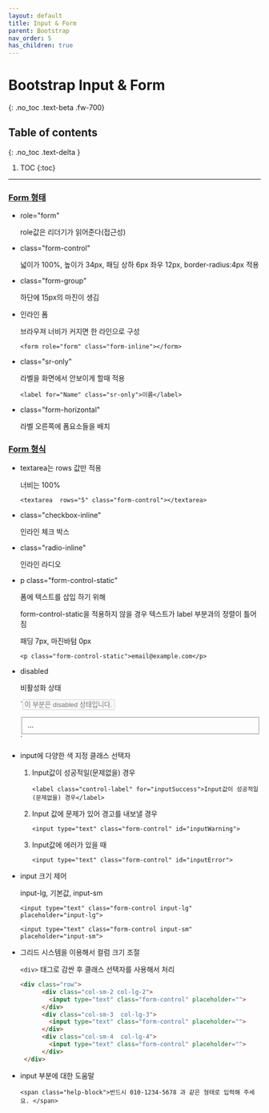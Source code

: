 ```yaml
---
layout: default
title: Input & Form
parent: Bootstrap
nav_order: 5
has_children: true
---
```


# Bootstrap Input & Form
{: .no_toc .text-beta .fw-700}

## Table of contents
{: .no_toc .text-delta }

1. TOC
{:toc}

---


### [Form 형태](https://gekdev.github.io/docs/css/bootstrap/form-sample.html)

* role="form"

    role값은 리더기가 읽어준다(접근성)

* class="form-control"

    넓이가 100%, 높이가 34px, 패딩 상하 6px 좌우 12px, border-radius:4px 적용
    
* class="form-group"

    하단에 15px의 마진이 생김

* 인라인 폼

    브라우져 너비가 커지면 한 라인으로 구성
    
    `<form role="form" class="form-inline"></form>`
  
* class="sr-only" 

    라벨을 화면에서 안보이게 할때 적용
    
    `<label for="Name" class="sr-only">이름</label>`

* class="form-horizontal" 
    
    라벨 오른쪽에 폼요소들을 배치
 
### [Form 형식](https://gekdev.github.io/docs/css/bootstrap/form-sample-2.html)


* textarea는 rows 값만 적용

    너비는 100%
 
    `<textarea  rows="5" class="form-control"></textarea>`


* class="checkbox-inline"

    인라인 체크 박스


* class="radio-inline"

    인라인 라디오

 
* p class="form-control-static"

    폼에 텍스트를 삽입 하기 위해

    form-control-static을 적용하지 않을 경우 텍스트가 label 부분과의 정렬이 틀어짐
  
    패딩 7px, 마진바텀 0px 
   
    `<p class="form-control-static">email@example.com</p>`

* disabled 

    비활성화 상태

  `<input type="text" class="form-control" disabled placeholder="이 부분은 disabled 상태입니다.">
  <fieldset disabled> ...  </fieldset>`

* input에 다양한 색 지정 클래스 선택자

  1. Input값이 성공적일(문제없을) 경우
  
     `<label class="control-label" for="inputSuccess">Input값이 성공적일(문제없을) 경우</label>`
  
  2. Input 값에 문제가 있어 경고를 내보낼 경우
  
     `<input type="text" class="form-control" id="inputWarning">`
     
  3. Input값에 에러가 있을 때
  
     `<input type="text" class="form-control" id="inputError">`

* input 크기 제어

    input-lg, 기본값, input-sm
    
    `<input type="text" class="form-control input-lg" placeholder="input-lg">`
    
    `<input type="text" class="form-control input-sm" placeholder="input-sm">`

* 그리드 시스템을 이용해서 컬럼 크기 조절

  `<div>` 태그로 감싼 후 클래스 선택자를 사용해서 처리

    ```html
    <div class="row">
          <div class="col-sm-2 col-lg-2">
            <input type="text" class="form-control" placeholder="">
          </div>
          <div class="col-sm-3  col-lg-3">
            <input type="text" class="form-control" placeholder="">
          </div>
          <div class="col-sm-4  col-lg-4">
            <input type="text" class="form-control" placeholder="">
          </div>
     </div> 
    ```

* input 부분에 대한 도움말

   `<span class="help-block">반드시 010-1234-5678 과 같은 형태로 입력해 주세요. </span>`
   